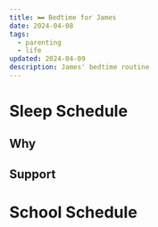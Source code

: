 ```yaml
---
title: 🛏️ Bedtime for James
date: 2024-04-08
tags:
  - parenting
  - life
updated: 2024-04-09
description: James' bedtime routine
---
```

# Sleep Schedule
## Why

## Support

# School Schedule